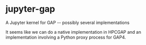 # jupyter-gap
A Jupyter kernel for GAP -- possibly several implementations

It seems like we can do a native implementation in HPCGAP and an implementation involving a Python proxy process for
GAP4.
